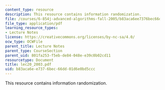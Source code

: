 ```yaml
---
content_type: resource
description: This resource contains information randomization.
file: /courses/6-854j-advanced-algorithms-fall-2005/b83aca6ee7376bec66dd01d6e0bd5ccc_lec20_2003.pdf
file_type: application/pdf
learning_resource_types:
- Lecture Notes
license: https://creativecommons.org/licenses/by-nc-sa/4.0/
ocw_type: OCWFile
parent_title: Lecture Notes
parent_type: CourseSection
parent_uid: 801fa253-f5eb-de84-048e-e39c0b02cd11
resourcetype: Document
title: lec20_2003.pdf
uid: b83aca6e-e737-6bec-66dd-01d6e0bd5ccc
---
```

This resource contains information randomization.